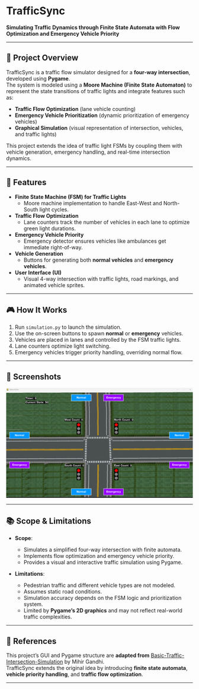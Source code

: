 # TrafficSync  
**Simulating Traffic Dynamics through Finite State Automata with Flow Optimization and Emergency Vehicle Priority**

---

## 📖 Project Overview  
TrafficSync is a traffic flow simulator designed for a **four-way intersection**, developed using **Pygame**.  
The system is modeled using a **Moore Machine (Finite State Automaton)** to represent the state transitions of traffic lights and integrate features such as:  

- **Traffic Flow Optimization** (lane vehicle counting)  
- **Emergency Vehicle Prioritization** (dynamic prioritization of emergency vehicles)  
- **Graphical Simulation** (visual representation of intersection, vehicles, and traffic lights)  

This project extends the idea of traffic light FSMs by coupling them with vehicle generation, emergency handling, and real-time intersection dynamics.

---

## 🚦 Features  
- **Finite State Machine (FSM) for Traffic Lights**  
  - Moore machine implementation to handle East-West and North-South light cycles.  
- **Traffic Flow Optimization**  
  - Lane counters track the number of vehicles in each lane to optimize green light durations.  
- **Emergency Vehicle Priority**  
  - Emergency detector ensures vehicles like ambulances get immediate right-of-way.  
- **Vehicle Generation**  
  - Buttons for generating both **normal vehicles** and **emergency vehicles**.  
- **User Interface (UI)**  
  - Visual 4-way intersection with traffic lights, road markings, and animated vehicle sprites.  

---

## 🎮 How It Works  
1. Run `simulation.py` to launch the simulation.  
2. Use the on-screen buttons to spawn **normal** or **emergency** vehicles.  
3. Vehicles are placed in lanes and controlled by the FSM traffic lights.  
4. Lane counters optimize light switching.  
5. Emergency vehicles trigger priority handling, overriding normal flow.  

---

## 📸 Screenshots  

![App Screenshot](Screenshots/Screenshot_1.png)

---

## 📚 Scope & Limitations  
- **Scope**:  
  - Simulates a simplified four-way intersection with finite automata.  
  - Implements flow optimization and emergency vehicle priority.  
  - Provides a visual and interactive traffic simulation using Pygame.  

- **Limitations**:  
  - Pedestrian traffic and different vehicle types are not modeled.  
  - Assumes static road conditions.  
  - Simulation accuracy depends on the FSM logic and prioritization system.  
  - Limited by **Pygame’s 2D graphics** and may not reflect real-world traffic complexities.  

---

## 🔗 References  
This project’s GUI and Pygame structure are **adapted from** [Basic-Traffic-Intersection-Simulation](https://github.com/mihir-m-gandhi/Basic-Traffic-Intersection-Simulation) by Mihir Gandhi.  
TrafficSync extends the original idea by introducing **finite state automata**, **vehicle priority handling**, and **traffic flow optimization**.  

---

